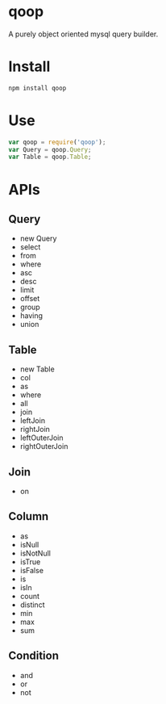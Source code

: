 qoop
====

A purely object oriented mysql query builder.

# Install

```sh
npm install qoop
```

# Use

```js
var qoop = require('qoop');
var Query = qoop.Query;
var Table = qoop.Table;
```

# APIs

## Query
* new Query
* select
* from
* where
* asc
* desc
* limit
* offset
* group
* having
* union

## Table
* new Table
* col
* as
* where
* all
* join
* leftJoin
* rightJoin
* leftOuterJoin
* rightOuterJoin

## Join
* on

## Column
* as
* isNull
* isNotNull
* isTrue
* isFalse
* is
* isIn
* count
* distinct
* min
* max
* sum

## Condition
* and
* or
* not


